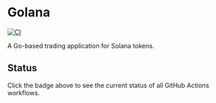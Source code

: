 # Golana

[![CI](https://github.com/Kaelbroersma/golana/actions/workflows/ci.yml/badge.svg)](https://github.com/Kaelbroersma/golana/actions/workflows/ci.yml)

A Go-based trading application for Solana tokens.

## Status

Click the badge above to see the current status of all GitHub Actions workflows.
